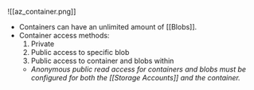 ![[az_container.png]]
- Containers can have an unlimited amount of [[Blobs]].
- Container access methods:
	1. Private
	2. Public access to specific blob
	3. Public access to container and blobs within
	- *Anonymous public read access for containers and blobs must be configured for both the [[Storage Accounts]] and the container.*
